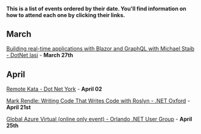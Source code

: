 #### This is a list of events ordered by their date. You'll find information on how to attend each one by clicking their links.

## March

[Building real-time applications with Blazor and GraphQL with Michael Staib - DotNet Iasi](https://www.meetup.com/DotNetIasi/events/269455344/) - **March 27th**


## April
[Remote Kata - Dot Net York](https://www.meetup.com/dotnetYork/events/269346476/) - **April 02**

[Mark Rendle: Writing Code That Writes Code with Roslyn - .NET Oxford](https://www.meetup.com/dotnetoxford/events/269032612/) - **April 21st**

[Global Azure Virtual (online only event) - Orlando .NET User Group](https://www.meetup.com/ONETUG/events/267816898) - **April 25th**
